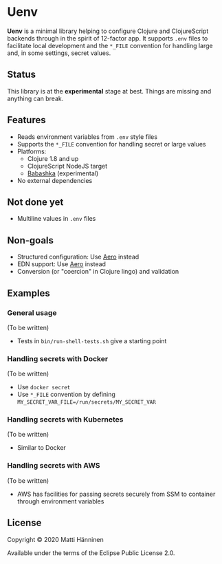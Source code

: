 # Uenv

**Uenv** is a minimal library helping to configure Clojure and ClojureScript
backends through in the spirit of 12-factor app.  It supports `.env` files to
facilitate local development and the `*_FILE` convention for handling large
and, in some settings, secret values.

## Status

This library is at the **experimental** stage at best. Things are missing and
anything can break.

## Features

- Reads environment variables from `.env` style files
- Supports the `*_FILE` convention for handling secret or large values
- Platforms:
  - Clojure 1.8 and up
  - ClojureScript NodeJS target
  - [Babashka][babashka] (experimental)
- No external dependencies

[babashka]: https://github.com/borkdude/babashka

## Not done yet

- Multiline values in `.env` files

## Non-goals

- Structured configuration: Use [Aero][aero] instead
- EDN support: Use [Aero][aero] instead
- Conversion (or "coercion" in Clojure lingo) and validation

[aero]: https://github.com/juxt/aero

## Examples

### General usage

(To be written)

- Tests in `bin/run-shell-tests.sh` give a starting point

### Handling secrets with Docker

(To be written)

- Use `docker secret`
- Use `*_FILE` convention by defining `MY_SECRET_VAR_FILE=/run/secrets/MY_SECRET_VAR`

### Handling secrets with Kubernetes

(To be written)

- Similar to Docker

### Handling secrets with AWS

(To be written)

- AWS has facilities for passing secrets securely from SSM to container
  through environment variables

## License

Copyright © 2020 Matti Hänninen

Available under the terms of the Eclipse Public License 2.0.
